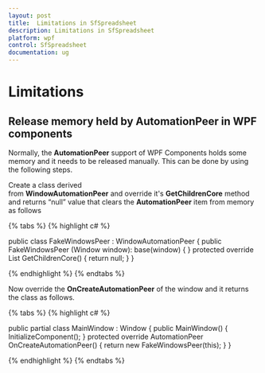 ```yaml
---
layout: post
title:  Limitations in SfSpreadsheet
description: Limitations in SfSpreadsheet
platform: wpf
control: SfSpreadsheet
documentation: ug
---
```


# Limitations

## Release memory held by AutomationPeer in WPF components

Normally, the **AutomationPeer** support of WPF Components holds some memory and it needs to be released manually. This can be done by using the following steps.

Create a class derived from **WindowAutomationPeer** and override it's **GetChildrenCore** method and returns “null” value that clears the **AutomationPeer** item from memory as follows

{% tabs %}
{% highlight c# %}

public class FakeWindowsPeer : WindowAutomationPeer
{
    public FakeWindowsPeer (Window window): base(window)
    { }
    protected override List<AutomationPeer> GetChildrenCore()
    {
        return null;
    }
}

{% endhighlight %}
{% endtabs %}

Now override the **OnCreateAutomationPeer** of the window and it returns the class as follows.

{% tabs %}
{% highlight c# %}

public partial class MainWindow : Window
{
    public MainWindow()
    {
        InitializeComponent();
    }
    protected override AutomationPeer OnCreateAutomationPeer()
    {
        return new FakeWindowsPeer(this);
    }
}

{% endhighlight %}
{% endtabs %}
